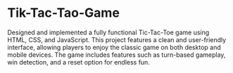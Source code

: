 # Tik-Tac-Tao-Game

Designed and implemented a fully functional Tic-Tac-Toe game using HTML, CSS, and JavaScript. This project features a clean and user-friendly interface, allowing players to enjoy the classic game on both desktop and mobile devices. The game includes features such as turn-based gameplay, win detection, and a reset option for endless fun. 
